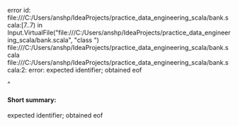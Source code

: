 error id: file:///C:/Users/anshp/IdeaProjects/practice_data_engineering_scala/bank.scala:[7..7) in Input.VirtualFile("file:///C:/Users/anshp/IdeaProjects/practice_data_engineering_scala/bank.scala", "class 
")
file:///C:/Users/anshp/IdeaProjects/practice_data_engineering_scala/bank.scala
file:///C:/Users/anshp/IdeaProjects/practice_data_engineering_scala/bank.scala:2: error: expected identifier; obtained eof

^
#### Short summary: 

expected identifier; obtained eof
